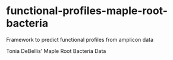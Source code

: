 # functional-profiles-maple-root-bacteria
Framework to predict functional profiles from amplicon data

Tonia DeBellis' Maple Root Bacteria Data

